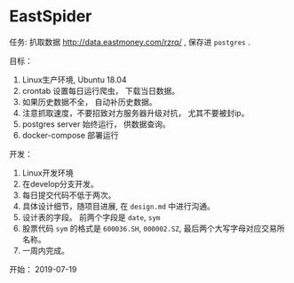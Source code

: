 # EastSpider #


任务: 扒取数据 <http://data.eastmoney.com/rzrq/> ,  保存进 `postgres` .

目标：

1. Linux生产环境, Ubuntu 18.04
2. crontab 设置每日运行爬虫， 下载当日数据。
3. 如果历史数据不全， 自动补历史数据。
4. 注意抓取速度，不要招致对方服务器升级对抗， 尤其不要被封ip。
5. postgres server 始终运行， 供数据查询。
6. docker-compose 部署运行


开发：

1. Linux开发环境
2. 在develop分支开发。
3. 每日提交代码不低于两次。
4. 具体设计细节，随项目进展, 在 `design.md` 中进行沟通。
5. 设计表的字段。 前两个字段是 `date`, `sym`
6. 股票代码 `sym` 的格式是 `600036.SH`, `000002.SZ`, 最后两个大写字母对应交易所
   名称。
7. 一周内完成。


开始： 2019-07-19
